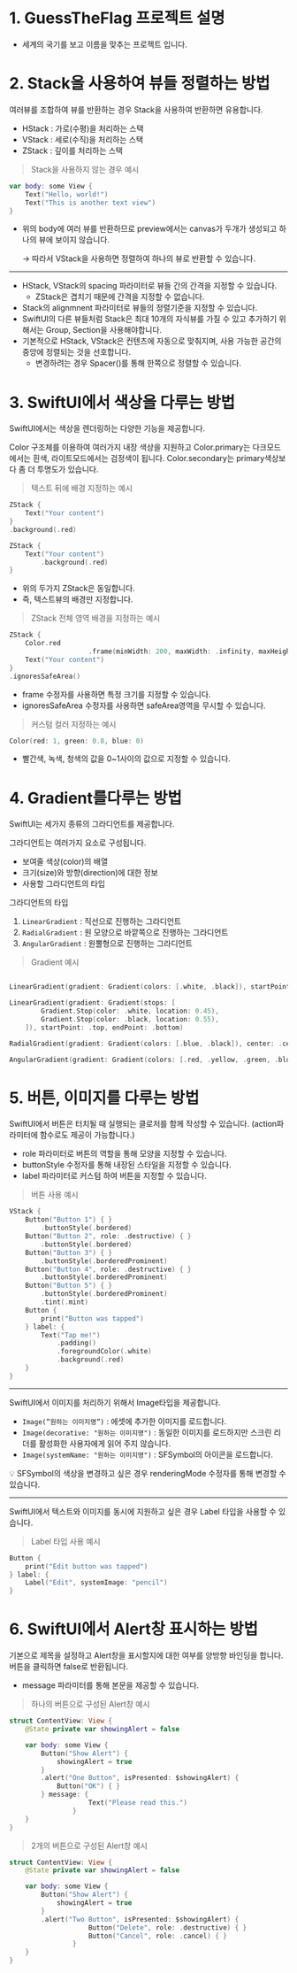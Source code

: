 ﻿
# 1. GuessTheFlag 프로젝트 설명

-   세계의 국기를 보고 이름을 맞추는 프로젝트 입니다.

# 2. Stack을 사용하여 뷰들 정렬하는 방법

여러뷰를 조합하여 뷰를 반환하는 경우 Stack을 사용하여 반환하면 유용합니다.

-   HStack : 가로(수평)을 처리하는 스택
-   VStack : 세로(수직)을 처리하는 스택
-   ZStack : 깊이를 처리하는 스택

> Stack을 사용하지 않는 경우 예시

```swift
var body: some View {
    Text("Hello, world!")
    Text("This is another text view")
}

```

-   위의 body에 여러 뷰를 반환하므로 preview에서는 canvas가 두개가 생성되고 하나의 뷰에 보이지 않습니다.
    
    → 따라서 VStack을 사용하면 정렬하여 하나의 뷰로 반환할 수 있습니다.
    

----------

-   HStack, VStack의 spacing 파라미터로 뷰들 간의 간격을 지정할 수 있습니다.
    -   ZStack은 겹치기 때문에 간격을 지정할 수 없습니다.
-   Stack의 alignmnent 파라미터로 뷰들의 정렬기준을 지정할 수 있습니다.
-   SwiftUI의 다른 뷰들처럼 Stack은 최대 10개의 자식뷰를 가질 수 있고 추가하기 위해서는 Group, Section을 사용해야합니다.
-   기본적으로 HStack, VStack은 컨텐츠에 자동으로 맞춰지며, 사용 가능한 공간의 중앙에 정렬되는 것을 선호합니다.
    -   변경하려는 경우 Spacer()를 통해 한쪽으로 정렬할 수 있습니다.

# 3. SwiftUI에서 색상을 다루는 방법

SwiftUI에서는 색상을 렌더링하는 다양한 기능을 제공합니다.

Color 구조체를 이용하여 여러가지 내장 색상을 지원하고 Color.primary는 다크모드에서는 흰색, 라이트모드에서는 검정색이 됩니다. Color.secondary는 primary색상보다 좀 더 투명도가 있습니다.

> 텍스트 뒤에 배경 지정하는 예시

```swift
ZStack {
    Text("Your content")
}
.background(.red)

ZStack {
    Text("Your content")
        .background(.red)
}

```

-   위의 두가지 ZStack은 동일합니다.
-   즉, 텍스트뷰의 배경만 지정합니다.

> ZStack 전체 영역 배경을 지정하는 예시

```swift
ZStack {
    Color.red
					.frame(minWidth: 200, maxWidth: .infinity, maxHeight: 200)
    Text("Your content")
}
.ignoresSafeArea()

```

-   frame 수정자를 사용하면 특정 크기를 지정할 수 있습니다.
-   ignoresSafeArea 수정자를 사용하면 safeArea영역을 무시할 수 있습니다.

> 커스텀 컬러 지정하는 예시

```swift
Color(red: 1, green: 0.8, blue: 0)

```

-   빨간색, 녹색, 청색의 값을 0~1사이의 값으로 지정할 수 있습니다.

# 4. Gradient를다루는 방법

SwiftUI는 세가지 종류의 그라디언트를 제공합니다.

그라디언트는 여러가지 요소로 구성됩니다.

-   보여줄 색상(color)의 배열
-   크기(size)와 방향(direction)에 대한 정보
-   사용할 그라디언트의 타입

그라디언트의 타입

1.  `LinearGradient` : 직선으로 진행하는 그라디언트
2.  `RadialGradient` : 원 모양으로 바깥쪽으로 진행하는 그라디언트
3.  `AngularGradient` : 원뿔형으로 진행하는 그라디언트

> Gradient 예시

```swift

LinearGradient(gradient: Gradient(colors: [.white, .black]), startPoint: .top, endPoint: .bottom)

LinearGradient(gradient: Gradient(stops: [
        Gradient.Stop(color: .white, location: 0.45),
        Gradient.Stop(color: .black, location: 0.55),
    ]), startPoint: .top, endPoint: .bottom)

RadialGradient(gradient: Gradient(colors: [.blue, .black]), center: .center, startRadius: 20, endRadius: 200)

AngularGradient(gradient: Gradient(colors: [.red, .yellow, .green, .blue, .purple, .red]), center: .center)

```

# 5. 버튼, 이미지를 다루는 방법

SwiftUI에서 버튼은 터치될 때 실행되는 클로저를 함께 작성할 수 있습니다. (action파라미터에 함수로도 제공이 가능합니다.)

-   role 파라미터로 버튼의 역할을 통해 모양을 지정할 수 있습니다.
-   buttonStyle 수정자를 통해 내장된 스타일을 지정할 수 있습니다.
-   label 파라미터로 커스텀 하여 버튼을 지정할 수 있습니다.

> 버튼 사용 예시

```swift
VStack {
    Button("Button 1") { }
        .buttonStyle(.bordered)
    Button("Button 2", role: .destructive) { }
        .buttonStyle(.bordered)
    Button("Button 3") { }
        .buttonStyle(.borderedProminent)
    Button("Button 4", role: .destructive) { }
        .buttonStyle(.borderedProminent)
    Button("Button 5") { }
        .buttonStyle(.borderedProminent)
        .tint(.mint)
    Button {
        print("Button was tapped")
    } label: {
        Text("Tap me!")
            .padding()
            .foregroundColor(.white)
            .background(.red)
    }
}

```

----------

SwiftUI에서 이미지를 처리하기 위해서 Image타입을 제공합니다.

-   `Image(”원하는 이미지명”)` : 에셋에 추가한 이미지를 로드합니다.
-   `Image(decorative: "원하는 이미지명")` : 동일한 이미지를 로드하지만 스크린 리더를 활성화한 사용자에게 읽어 주지 않습니다.
-   `Image(systemName: "원하는 이미지명")` : SFSymbol의 아이콘을 로드합니다.

💡 SFSymbol의 색상을 변경하고 싶은 경우 renderingMode 수정자를 통해 변경할 수 있습니다.

----------

SwiftUI에서 텍스트와 이미지를 동시에 지원하고 싶은 경우 Label 타입을 사용할 수 있습니다.

> Label 타입 사용 예시

```swift
Button {
    print("Edit button was tapped")
} label: {
    Label("Edit", systemImage: "pencil")
}

```

# 6. SwiftUI에서 Alert창 표시하는 방법

기본으로 제목을 설정하고 Alert창을 표시할지에 대한 여부를 양방향 바인딩을 합니다. 버튼을 클릭하면 false로 반환됩니다.

-   message 파라미터를 통해 본문을 제공할 수 있습니다.

> 하나의 버튼으로 구성된 Alert창 예시

```swift
struct ContentView: View {
    @State private var showingAlert = false

    var body: some View {
        Button("Show Alert") {
            showingAlert = true
        }
        .alert("One Button", isPresented: $showingAlert) {
            Button("OK") { }
        } message: {
				    Text("Please read this.")
				}
    }
}

```

> 2개의 버튼으로 구성된 Alert창 예시

```swift
struct ContentView: View {
    @State private var showingAlert = false

    var body: some View {
        Button("Show Alert") {
            showingAlert = true
        }
        .alert("Two Button", isPresented: $showingAlert) {
				    Button("Delete", role: .destructive) { }
				    Button("Cancel", role: .cancel) { }
				}
    }
}

```
